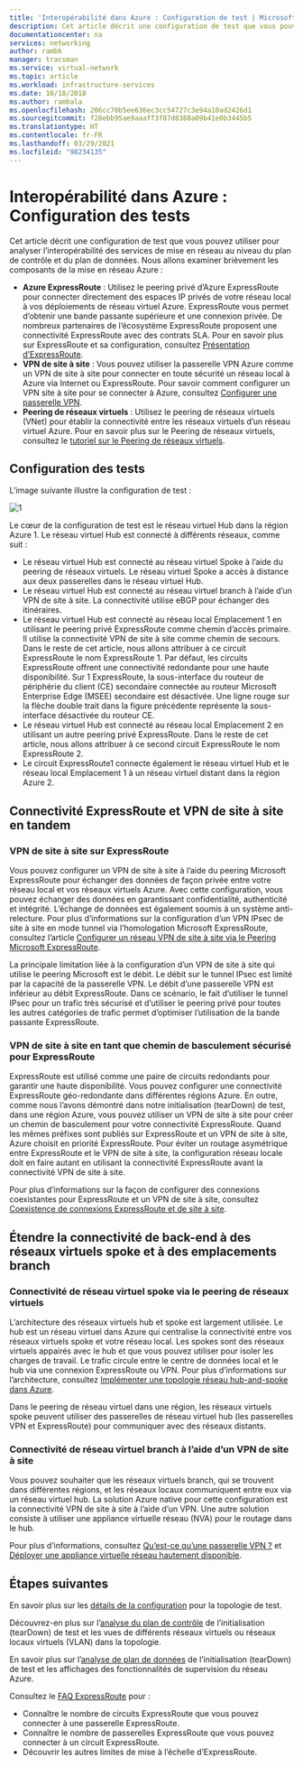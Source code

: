 ```yaml
---
title: 'Interopérabilité dans Azure : Configuration de test | Microsoft Docs'
description: Cet article décrit une configuration de test que vous pouvez utiliser pour analyser l’interopérabilité entre ExpressRoute, un réseau virtuel de site à site et le peering de réseau virtuel dans Azure.
documentationcenter: na
services: networking
author: rambk
manager: tracsman
ms.service: virtual-network
ms.topic: article
ms.workload: infrastructure-services
ms.date: 10/18/2018
ms.author: rambala
ms.openlocfilehash: 206cc70b5ee636ec3cc54727c3e94a10ad2426d1
ms.sourcegitcommit: f28ebb95ae9aaaff3f87d8388a09b41e0b3445b5
ms.translationtype: HT
ms.contentlocale: fr-FR
ms.lasthandoff: 03/29/2021
ms.locfileid: "98234135"
---
```

# <a name="interoperability-in-azure--test-setup"></a>Interopérabilité dans Azure : Configuration des tests

Cet article décrit une configuration de test que vous pouvez utiliser pour analyser l’interopérabilité des services de mise en réseau au niveau du plan de contrôle et du plan de données. Nous allons examiner brièvement les composants de la mise en réseau Azure :

-   **Azure ExpressRoute** : Utilisez le peering privé d’Azure ExpressRoute pour connecter directement des espaces IP privés de votre réseau local à vos déploiements de réseau virtuel Azure. ExpressRoute vous permet d’obtenir une bande passante supérieure et une connexion privée. De nombreux partenaires de l’écosystème ExpressRoute proposent une connectivité ExpressRoute avec des contrats SLA. Pour en savoir plus sur ExpressRoute et sa configuration, consultez [Présentation d’ExpressRoute][ExpressRoute].
-   **VPN de site à site** : Vous pouvez utiliser la passerelle VPN Azure comme un VPN de site à site pour connecter en toute sécurité un réseau local à Azure via Internet ou ExpressRoute. Pour savoir comment configurer un VPN site à site pour se connecter à Azure, consultez [Configurer une passerelle VPN][VPN].
-   **Peering de réseaux virtuels** : Utilisez le peering de réseaux virtuels (VNet) pour établir la connectivité entre les réseaux virtuels d’un réseau virtuel Azure. Pour en savoir plus sur le Peering de réseaux virtuels, consultez le [tutoriel sur le Peering de réseaux virtuels][VNet].

## <a name="test-setup"></a>Configuration des tests

L’image suivante illustre la configuration de test :

![1][1]

Le cœur de la configuration de test est le réseau virtuel Hub dans la région Azure 1. Le réseau virtuel Hub est connecté à différents réseaux, comme suit :

-   Le réseau virtuel Hub est connecté au réseau virtuel Spoke à l’aide du peering de réseaux virtuels. Le réseau virtuel Spoke a accès à distance aux deux passerelles dans le réseau virtuel Hub.
-   Le réseau virtuel Hub est connecté au réseau virtuel branch à l’aide d’un VPN de site à site. La connectivité utilise eBGP pour échanger des itinéraires.
-   Le réseau virtuel Hub est connecté au réseau local Emplacement 1 en utilisant le peering privé ExpressRoute comme chemin d’accès primaire. Il utilise la connectivité VPN de site à site comme chemin de secours. Dans le reste de cet article, nous allons attribuer à ce circuit ExpressRoute le nom ExpressRoute 1. Par défaut, les circuits ExpressRoute offrent une connectivité redondante pour une haute disponibilité. Sur 1 ExpressRoute, la sous-interface du routeur de périphérie du client (CE) secondaire connectée au routeur Microsoft Enterprise Edge (MSEE) secondaire est désactivée. Une ligne rouge sur la flèche double trait dans la figure précédente représente la sous-interface désactivée du routeur CE.
-   Le réseau virtuel Hub est connecté au réseau local Emplacement 2 en utilisant un autre peering privé ExpressRoute. Dans le reste de cet article, nous allons attribuer à ce second circuit ExpressRoute le nom ExpressRoute 2.
-   Le circuit ExpressRoute1 connecte également le réseau virtuel Hub et le réseau local Emplacement 1 à un réseau virtuel distant dans la région Azure 2.

## <a name="expressroute-and-site-to-site-vpn-connectivity-in-tandem"></a>Connectivité ExpressRoute et VPN de site à site en tandem

###  <a name="site-to-site-vpn-over-expressroute"></a>VPN de site à site sur ExpressRoute

Vous pouvez configurer un VPN de site à site à l’aide du peering Microsoft ExpressRoute pour échanger des données de façon privée entre votre réseau local et vos réseaux virtuels Azure. Avec cette configuration, vous pouvez échanger des données en garantissant confidentialité, authenticité et intégrité. L’échange de données est également soumis à un système anti-relecture. Pour plus d’informations sur la configuration d’un VPN IPsec de site à site en mode tunnel via l’homologation Microsoft ExpressRoute, consultez l’article [Configurer un réseau VPN de site à site via le Peering Microsoft ExpressRoute][S2S-Over-ExR]. 

La principale limitation liée à la configuration d’un VPN de site à site qui utilise le peering Microsoft est le débit. Le débit sur le tunnel IPsec est limité par la capacité de la passerelle VPN. Le débit d’une passerelle VPN est inférieur au débit ExpressRoute. Dans ce scénario, le fait d’utiliser le tunnel IPsec pour un trafic très sécurisé et d’utiliser le peering privé pour toutes les autres catégories de trafic permet d’optimiser l’utilisation de la bande passante ExpressRoute.

### <a name="site-to-site-vpn-as-a-secure-failover-path-for-expressroute"></a>VPN de site à site en tant que chemin de basculement sécurisé pour ExpressRoute

ExpressRoute est utilisé comme une paire de circuits redondants pour garantir une haute disponibilité. Vous pouvez configurer une connectivité ExpressRoute géo-redondante dans différentes régions Azure. En outre, comme nous l’avons démontré dans notre initialisation (tearDown) de test, dans une région Azure, vous pouvez utiliser un VPN de site à site pour créer un chemin de basculement pour votre connectivité ExpressRoute. Quand les mêmes préfixes sont publiés sur ExpressRoute et un VPN de site à site, Azure choisit en priorité ExpressRoute. Pour éviter un routage asymétrique entre ExpressRoute et le VPN de site à site, la configuration réseau locale doit en faire autant en utilisant la connectivité ExpressRoute avant la connectivité VPN de site à site.

Pour plus d’informations sur la façon de configurer des connexions coexistantes pour ExpressRoute et un VPN de site à site, consultez [Coexistence de connexions ExpressRoute et de site à site][ExR-S2S-CoEx].

## <a name="extend-back-end-connectivity-to-spoke-vnets-and-branch-locations"></a>Étendre la connectivité de back-end à des réseaux virtuels spoke et à des emplacements branch

### <a name="spoke-vnet-connectivity-by-using-vnet-peering"></a>Connectivité de réseau virtuel spoke via le peering de réseaux virtuels

L’architecture des réseaux virtuels hub et spoke est largement utilisée. Le hub est un réseau virtuel dans Azure qui centralise la connectivité entre vos réseaux virtuels spoke et votre réseau local. Les spokes sont des réseaux virtuels appairés avec le hub et que vous pouvez utiliser pour isoler les charges de travail. Le trafic circule entre le centre de données local et le hub via une connexion ExpressRoute ou VPN. Pour plus d’informations sur l’architecture, consultez [Implémenter une topologie réseau hub-and-spoke dans Azure][Hub-n-Spoke].

Dans le peering de réseau virtuel dans une région, les réseaux virtuels spoke peuvent utiliser des passerelles de réseau virtuel hub (les passerelles VPN et ExpressRoute) pour communiquer avec des réseaux distants.

### <a name="branch-vnet-connectivity-by-using-site-to-site-vpn"></a>Connectivité de réseau virtuel branch à l’aide d’un VPN de site à site

Vous pouvez souhaiter que les réseaux virtuels branch, qui se trouvent dans différentes régions, et les réseaux locaux communiquent entre eux via un réseau virtuel hub. La solution Azure native pour cette configuration est la connectivité VPN de site à site à l’aide d’un VPN. Une autre solution consiste à utiliser une appliance virtuelle réseau (NVA) pour le routage dans le hub.

Pour plus d’informations, consultez [Qu’est-ce qu’une passerelle VPN ?][VPN] et [Déployer une appliance virtuelle réseau hautement disponible][Deploy-NVA].

## <a name="next-steps"></a>Étapes suivantes

En savoir plus sur les [détails de la configuration][Configuration] pour la topologie de test.

Découvrez-en plus sur l’[analyse du plan de contrôle][Control-Analysis] de l’initialisation (tearDown) de test et les vues de différents réseaux virtuels ou réseaux locaux virtuels (VLAN) dans la topologie.

En savoir plus sur l’[analyse de plan de données][Data-Analysis] de l’initialisation (tearDown) de test et les affichages des fonctionnalités de supervision du réseau Azure.

Consultez le [FAQ ExpressRoute][ExR-FAQ] pour :
-   Connaître le nombre de circuits ExpressRoute que vous pouvez connecter à une passerelle ExpressRoute.
-   Connaître le nombre de passerelles ExpressRoute que vous pouvez connecter à un circuit ExpressRoute.
-   Découvrir les autres limites de mise à l’échelle d’ExpressRoute.


<!--Image References-->
[1]: ./media/backend-interoperability/TestSetup.png "Diagramme de la topologie de test"

<!--Link References-->
[ExpressRoute]: ../expressroute/expressroute-introduction.md
[VPN]: ../vpn-gateway/vpn-gateway-about-vpngateways.md
[VNet]: ../virtual-network/tutorial-connect-virtual-networks-portal.md
[Configuration]: connectivty-interoperability-configuration.md
[Control-Analysis]: connectivty-interoperability-control-plane.md
[Data-Analysis]: connectivty-interoperability-data-plane.md
[ExR-FAQ]: ../expressroute/expressroute-faqs.md
[S2S-Over-ExR]: ../expressroute/site-to-site-vpn-over-microsoft-peering.md
[ExR-S2S-CoEx]: ../expressroute/expressroute-howto-coexist-resource-manager.md
[Hub-n-Spoke]: /azure/architecture/reference-architectures/hybrid-networking/hub-spoke
[Deploy-NVA]: /azure/architecture/reference-architectures/dmz/nva-ha